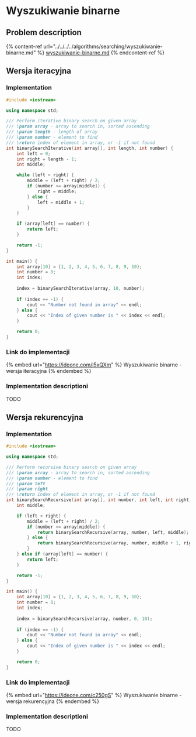 # Wyszukiwanie binarne

## Problem description

{% content-ref url="../../../../algorithms/searching/wyszukiwanie-binarne.md" %}
[wyszukiwanie-binarne.md](../../../../algorithms/searching/wyszukiwanie-binarne.md)
{% endcontent-ref %}

## Wersja iteracyjna

### Implementation

```cpp
#include <iostream>

using namespace std;

/// Perform iterative binary search on given array
/// \param array - array to search in, sorted ascending
/// \param length - length of array
/// \param number - element to find
/// \return index of element in array, or -1 if not found
int binarySearchIterative(int array[], int length, int number) {
    int left = 0;
    int right = length - 1;
    int middle;

    while (left < right) {
        middle = (left + right) / 2;
        if (number <= array[middle]) {
            right = middle;
        } else {
            left = middle + 1;
        }
    }

    if (array[left] == number) {
        return left;
    }

    return -1;
}

int main() {
    int array[10] = {1, 2, 3, 4, 5, 6, 7, 8, 9, 10};
    int number = 8;
    int index;
    
    index = binarySearchIterative(array, 10, number);
    
    if (index == -1) {
        cout << "Number not found in array" << endl;
    } else {
        cout << "Index of given number is " << index << endl;
    }

    return 0;
}
```

### Link do implementacji

{% embed url="https://ideone.com/l5xQXm" %}
Wyszukiwanie binarne - wersja iteracyjna
{% endembed %}

### Implementation descriptioni

TODO

## Wersja rekurencyjna

### Implementation

```cpp
#include <iostream>

using namespace std;

/// Perform recursive binary search on given array
/// \param array - array to search in, sorted ascending
/// \param number - element to find
/// \param left
/// \param right
/// \return index of element in array, or -1 if not found
int binarySearchRecursive(int array[], int number, int left, int right) {
    int middle;

    if (left < right) {
        middle = (left + right) / 2;
        if (number <= array[middle]) {
            return binarySearchRecursive(array, number, left, middle);
        } else {
            return binarySearchRecursive(array, number, middle + 1, right);
        }
    } else if (array[left] == number) {
        return left;
    }

    return -1;
}

int main() {
    int array[10] = {1, 2, 3, 4, 5, 6, 7, 8, 9, 10};
    int number = 8;
    int index;
    
    index = binarySearchRecursive(array, number, 0, 10);
    
    if (index == -1) {
        cout << "Number not found in array" << endl;
    } else {
        cout << "Index of given number is " << index << endl;
    }

    return 0;
}
```

### Link do implementacji

{% embed url="https://ideone.com/c250gS" %}
Wyszukiwanie binarne - wersja rekurencyjna
{% endembed %}

### Implementation descriptioni

TODO
